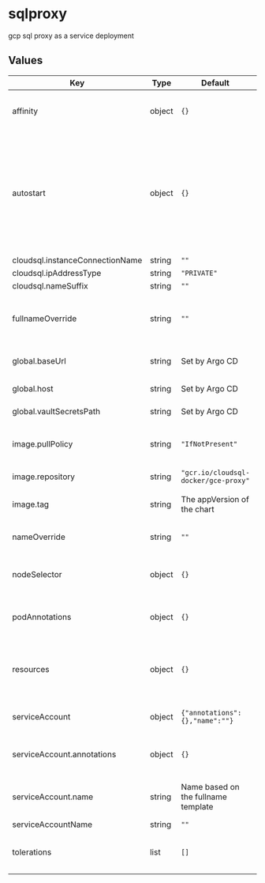 # sqlproxy

gcp sql proxy as a service deployment

## Values

| Key | Type | Default | Description |
|-----|------|---------|-------------|
| affinity | object | `{}` | Affinity rules for the cachemachine frontend pod |
| autostart | object | `{}` | Autostart configuration. Each key is the name of a class of images to pull, and the value is the JSON specification for which and how many images to pull. |
| cloudsql.instanceConnectionName | string | `""` |  |
| cloudsql.ipAddressType | string | `"PRIVATE"` |  |
| cloudsql.nameSuffix | string | `""` |  |
| fullnameOverride | string | `""` | Override the full name for resources (includes the release name) |
| global.baseUrl | string | Set by Argo CD | Base URL for the environment |
| global.host | string | Set by Argo CD | Host name for ingress |
| global.vaultSecretsPath | string | Set by Argo CD | Base path for Vault secrets |
| image.pullPolicy | string | `"IfNotPresent"` | Pull policy for the cachemachine image |
| image.repository | string | `"gcr.io/cloudsql-docker/gce-proxy"` | cachemachine image to use |
| image.tag | string | The appVersion of the chart | Tag of cachemachine image to use |
| nameOverride | string | `""` | Override the base name for resources |
| nodeSelector | object | `{}` | Node selector rules for the cachemachine frontend pod |
| podAnnotations | object | `{}` | Annotations for the cachemachine frontend pod |
| resources | object | `{}` | Resource limits and requests for the cachemachine frontend pod |
| serviceAccount | object | `{"annotations":{},"name":""}` | Secret names to use for all Docker pulls |
| serviceAccount.annotations | object | `{}` | Annotations to add to the service account |
| serviceAccount.name | string | Name based on the fullname template | Name of the service account to use |
| serviceAccountName | string | `""` |  |
| tolerations | list | `[]` | Tolerations for the cachemachine frontend pod |
